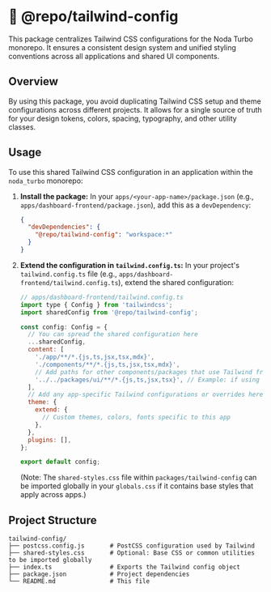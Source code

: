 # 🎨 @repo/tailwind-config

This package centralizes Tailwind CSS configurations for the Noda Turbo monorepo. It ensures a consistent design system and unified styling conventions across all applications and shared UI components.

## Overview

By using this package, you avoid duplicating Tailwind CSS setup and theme configurations across different projects. It allows for a single source of truth for your design tokens, colors, spacing, typography, and other utility classes.

## Usage

To use this shared Tailwind CSS configuration in an application within the `noda_turbo` monorepo:

1.  **Install the package:**
    In your `apps/<your-app-name>/package.json` (e.g., `apps/dashboard-frontend/package.json`), add this as a `devDependency`:

    ```json
    {
      "devDependencies": {
        "@repo/tailwind-config": "workspace:*"
      }
    }
    ```

2.  **Extend the configuration in `tailwind.config.ts`:**
    In your project's `tailwind.config.ts` file (e.g., `apps/dashboard-frontend/tailwind.config.ts`), extend the shared configuration:

    ```javascript
    // apps/dashboard-frontend/tailwind.config.ts
    import type { Config } from 'tailwindcss';
    import sharedConfig from '@repo/tailwind-config';

    const config: Config = {
      // You can spread the shared configuration here
      ...sharedConfig,
      content: [
        './app/**/*.{js,ts,jsx,tsx,mdx}',
        './components/**/*.{js,ts,jsx,tsx,mdx}',
        // Add paths for other components/packages that use Tailwind from this app
        '../../packages/ui/**/*.{js,ts,jsx,tsx}', // Example: if using shared UI components
      ],
      // Add any app-specific Tailwind configurations or overrides here
      theme: {
        extend: {
          // Custom themes, colors, fonts specific to this app
        },
      },
      plugins: [],
    };

    export default config;
    ```
    (Note: The `shared-styles.css` file within `packages/tailwind-config` can be imported globally in your `globals.css` if it contains base styles that apply across apps.)

## Project Structure
 ```
tailwind-config/
├── postcss.config.js       # PostCSS configuration used by Tailwind
├── shared-styles.css       # Optional: Base CSS or common utilities to be imported globally
├── index.ts                # Exports the Tailwind config object
├── package.json            # Project dependencies
└── README.md               # This file
 ```

